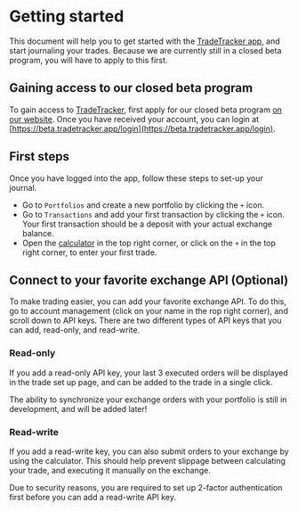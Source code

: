 # Getting started

This document will help you to get started with the [TradeTracker app](https://beta.tradetracker.app), and start journaling your trades.
Because we are currently still in a closed beta program, you will have to apply to this first.

## Gaining access to our closed beta program

To gain access to [TradeTracker](https://beta.tradetracker.app), first apply for our closed beta program [on our website](https://tradetracker.app).
Once you have received your account, you can login at [https://beta.tradetracker.app/login](https://beta.tradetracker.app/login).

## First steps

Once you have logged into the app, follow these steps to set-up your journal.

  * Go to `Portfolios` and create a new portfolio by clicking the `+` icon.
  * Go to `Transactions` and add your first transaction by clicking the `+` icon. Your first transaction should be a deposit with your actual exchange balance.
  * Open the [calculator](/calculator) in the top right corner, or click on the `+` in the top right corner, to enter your first trade.
  
## Connect to your favorite exchange API (Optional)

To make trading easier, you can add your favorite exchange API. To do this, go to account management (click on your name in the rop right corner), and scroll down to API keys.
There are two different types of API keys that you can add, read-only, and read-write.

### Read-only 

If you add a read-only API key, your last 3 executed orders will be displayed in the trade set up page, and can be added to the trade in a single click.

The ability to synchronize your exchange orders with your portfolio is still in development, and will be added later!

### Read-write

If you add a read-write key, you can also submit orders to your exchange by using the calculator. This should help prevent slippage between calculating your trade, and executing it manually on the exchange. 

Due to security reasons, you are required to set up 2-factor authentication first before you can add a read-write API key.


